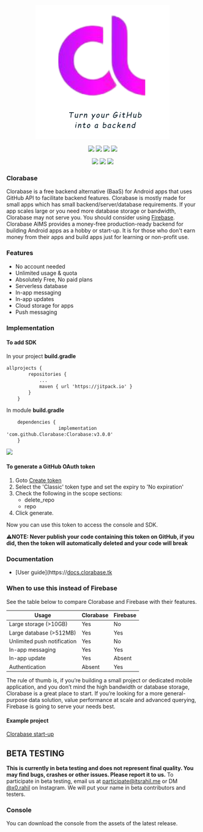 <p align="center"><img alt="clorographDB" height="350" width="350" src="/clorabase.png"></p>
<p align="center">
  <img src="https://img.shields.io/github/license/ErrorxCode/Clorabase?style=for-the-badge">
  <img src="https://img.shields.io/github/stars/ErrorxCode/Clorabase?style=for-the-badge">
  <img src="https://img.shields.io/github/issues/ErrorxCode/Clorabase?color=red&style=for-the-badge">
  <img src="https://img.shields.io/github/forks/ErrorxCode/Clorabase?color=teal&style=for-the-badge">
</p>

<p align="center">
  <img src="https://img.shields.io/badge/Author-Rahil--Khan-cyan?style=flat-square">
  <img src="https://img.shields.io/badge/Open%20Source-Yes-cyan?style=flat-square">
  <img src="https://img.shields.io/badge/Written%20In-Java-cyan?style=flat-square">
</p>


### Clorabase
Clorabase is a free backend alternative (BaaS) for Android apps that uses GitHub API to facilitate backend features. Clorabase is mostly made for small apps which has small backend/server/database requirements. If your app scales large or you need more database storage or bandwidth, Clorabase may not serve you. You should consider using [Firebase](https://firebase.google.com). Clorabase AIMS provides a money-free production-ready backend for building Android apps as a hobby or start-up. It is for those who don't earn money from their apps and build apps just for learning or non-profit use.

### Features
- No account needed
- Unlimited usage & quota
- Absolutely Free, No paid plans
- Serverless database
- In-app messaging
- In-app updates
- Cloud storage for apps
- Push messaging


### Implementation
#### To add SDK
In your project **build.gradle**
```
allprojects {
		repositories {
			...
			maven { url 'https://jitpack.io' }
		}
	}
```
In module **build.gradle**
```
	dependencies {
	               implementation 'com.github.Clorabase:Clorabase:v3.0.0'
	}
```

[![](https://jitpack.io/v/Clorabase/Clorabase.svg)](https://jitpack.io/#Clorabase/Clorabase)


#### To generate a GitHub OAuth token
1. Goto [Create token](https://github.com/settings/tokens/new)
2. Select the 'Classic' token type and set the expiry to 'No expiration'
3. Check the following in the scope sections:
   - delete_repo
   - repo
4. Click generate.

Now you can use this token to access the console and SDK.

⚠️**NOTE: Never publish your code containing this token on GitHub, if you did, then the token will automatically deleted and your code will break**


### Documentation
- [User guide](https://[docs.clorabase.tk](https://clorabase-docs.netlify.app/)

### When to use this instead of Firebase
See the table below to compare Clorabase and Firebase with their features.

| Usage                     | Clorabase | Firebase |
| -----------               |-----------|----------|
| Large storage (>10GB)       | Yes       | No      |
| Large database (>512MB)         | Yes        | Yes      |
| Unlimited push notification| Yes        | No      |
| In-app messaging         | Yes        | Yes      |
| In-app update             | Yes        | Absent   |
| Authentication             | Absent | Yes|

The rule of thumb is, if you’re building a small project or dedicated mobile application, and you don’t mind the high bandwidth or database storage, Clorabase is a great place to start. If you’re looking for a more general-purpose data solution, value performance at scale and advanced querying, Firebase is going to serve your needs best.

#### Example project
[Clorabase start-up]()

## BETA TESTING
**This is currently in beta testing and does not represent final quality. You may find bugs, crashes or other issues. Please report it to us.**
To participate in beta testing, email us at [participate@itsrahil.me]() or DM [@x0.rahil](https://www.instagram.com/x0.rahil/) on Instagram.
We will put your name in beta contributors and testers.

### Console
You can download the console from the assets of the latest release.
